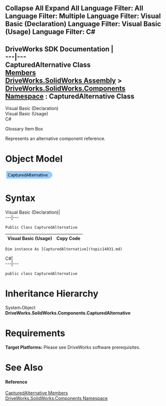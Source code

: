 Collapse All Expand All Language Filter: All  Language Filter: Multiple  Language Filter: Visual Basic (Declaration) Language Filter: Visual Basic (Usage) Language Filter: C#  
---  
DriveWorks SDK Documentation  |   
---|---  
CapturedAlternative Class   
[Members](topic14032.md)   
[DriveWorks.SolidWorks Assembly](topic13342.md) > [DriveWorks.SolidWorks.Components Namespace](topic13925.md) : CapturedAlternative Class  
---  
  
Visual Basic (Declaration)    
Visual Basic (Usage)    
C# 

Glossary Item Box

Represents an alternative component reference. 

# Object Model

![](dotnetdiagramimages/image769.png)

# Syntax

Visual Basic (Declaration)|   
---|---  
      
    
    Public Class CapturedAlternative   
  
Visual Basic (Usage)| Copy Code  
---|---  
      
    
    Dim instance As [CapturedAlternative](topic14031.md)  
  
C#|   
---|---  
      
    
    public class CapturedAlternative   
  
# Inheritance Hierarchy

System.Object  
**DriveWorks.SolidWorks.Components.CapturedAlternative**  


# Requirements

**Target Platforms:** Please see DriveWorks software prerequisites.

# See Also

#### Reference

[CapturedAlternative Members](topic14032.md)   
[DriveWorks.SolidWorks.Components Namespace](topic13925.md)



